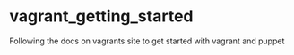 vagrant_getting_started
=======================

Following the docs on vagrants site to get started with vagrant and puppet

